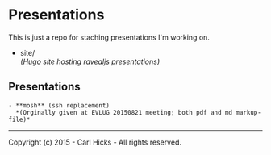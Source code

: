 Presentations
=============

This is just a repo for staching presentations I'm working on.

  - site/  
    *([Hugo][1] site hosting [ravealjs][2] presentations)*  

  Presentations
  -------------
  
    - **mosh** (ssh replacement)   
      *(Orginally given at EVLUG 20150821 meeting; both pdf and md markup-file)*

---
Copyright (c) 2015 - Carl Hicks - All rights reserved.

[1]: http://gohugo.io/
[2]: http://lab.hakim.se/reveal-js/#/